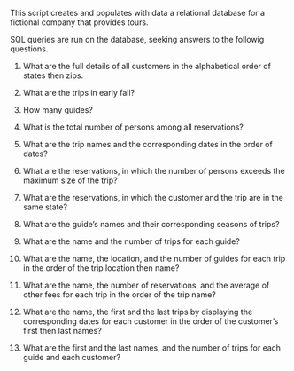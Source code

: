 This script creates and populates with data a relational database for a fictional company that provides tours. 

SQL queries are run on the database, seeking answers to the followig questions.


1)  What are the full details of all customers in the alphabetical order of states then zips.

2) What are the trips in early fall?

 3) How many guides?

 4) What is the total number of persons among all reservations?

5)	 What are the trip names and the corresponding dates in the order of dates?

6) What are the reservations, in which the number of persons exceeds the maximum size of the trip?

7)	What are the reservations, in which the customer and the trip are in the same state?

8)	 What are the guide’s names and their corresponding seasons of trips?

9)	 What are the name and the number of trips for each guide?

10) What are the name, the location, and the number of guides for each trip in the order of the trip location then name?

11)	 What are the name, the number of reservations, and the average of other fees for each trip in the order of the trip name?

12)	 What are the name, the first and the last trips by displaying the corresponding dates for each customer in the order of the customer’s first then last names? 

13) What are the first and the last names, and the number of trips for each guide and each customer?

